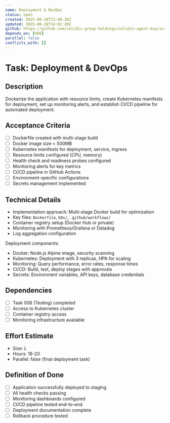 ```yaml
---
name: Deployment & DevOps
status: open
created: 2025-08-28T13:40:28Z
updated: 2025-08-28T14:01:20Z
github: https://github.com/validis-group-holdings/validis-agent-mvp/issues/10
depends_on: [008]
parallel: false
conflicts_with: []
---
```


# Task: Deployment & DevOps

## Description
Dockerize the application with resource limits, create Kubernetes manifests for deployment, set up monitoring alerts, and establish CI/CD pipeline for automated deployment.

## Acceptance Criteria
- [ ] Dockerfile created with multi-stage build
- [ ] Docker image size < 500MB
- [ ] Kubernetes manifests for deployment, service, ingress
- [ ] Resource limits configured (CPU, memory)
- [ ] Health check and readiness probes configured
- [ ] Monitoring alerts for key metrics
- [ ] CI/CD pipeline in GitHub Actions
- [ ] Environment-specific configurations
- [ ] Secrets management implemented

## Technical Details
- Implementation approach: Multi-stage Docker build for optimization
- Key files: `Dockerfile`, `k8s/`, `.github/workflows/`
- Container registry setup (Docker Hub or private)
- Monitoring with Prometheus/Grafana or Datadog
- Log aggregation configuration

Deployment components:
- Docker: Node.js Alpine image, security scanning
- Kubernetes: Deployment with 3 replicas, HPA for scaling
- Monitoring: Query performance, error rates, response times
- CI/CD: Build, test, deploy stages with approvals
- Secrets: Environment variables, API keys, database credentials

## Dependencies
- [ ] Task 008 (Testing) completed
- [ ] Access to Kubernetes cluster
- [ ] Container registry access
- [ ] Monitoring infrastructure available

## Effort Estimate
- Size: L
- Hours: 16-20
- Parallel: false (final deployment task)

## Definition of Done
- [ ] Application successfully deployed to staging
- [ ] All health checks passing
- [ ] Monitoring dashboards configured
- [ ] CI/CD pipeline tested end-to-end
- [ ] Deployment documentation complete
- [ ] Rollback procedure tested